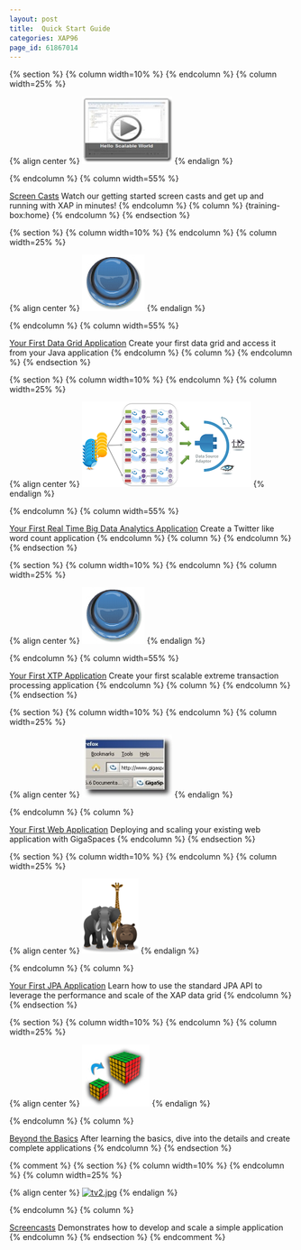 ```yaml
---
layout: post
title:  Quick Start Guide
categories: XAP96
page_id: 61867014
---
```


{% section %}
{% column width=10% %}
{% endcolumn %}
{% column width=25% %}

{% align center %}
[![screencasts-single.jpg](/attachment_files/screencasts-single.jpg)](/xap96/2013/07/21/screen-casts.html)
{% endalign %}

{% endcolumn %}
{% column width=55% %}

[Screen Casts](/xap96/2013/07/21/screen-casts.html)
Watch our getting started screen casts and get up and running with XAP in minutes!
{% endcolumn %}
{% column %}
{training-box:home}
{% endcolumn %}
{% endsection %}

{% section %}
{% column width=10% %}
{% endcolumn %}
{% column width=25% %}

{% align center %}
[![button2.jpg](/attachment_files/button2.jpg)](/xap96/2013/04/03/your-first-data-grid-application.html)
{% endalign %}

{% endcolumn %}
{% column width=55% %}

[Your First Data Grid Application](/xap96/2013/04/03/your-first-data-grid-application.html)
Create your first data grid and access it from your Java application
{% endcolumn %}
{% column %}
{% endcolumn %}
{% endsection %}

{% section %}
{% column width=10% %}
{% endcolumn %}
{% column width=25% %}

{% align center %}
[![rt_arch.png](/attachment_files/rt_arch.png)](/xap96/2013/07/14/your-first-real-time-big-data-analytics-application.html)
{% endalign %}

{% endcolumn %}
{% column width=55% %}

[Your First Real Time Big Data Analytics Application](/xap96/2013/07/14/your-first-real-time-big-data-analytics-application.html)
Create a Twitter like word count application
{% endcolumn %}
{% column %}
{% endcolumn %}
{% endsection %}

{% section %}
{% column width=10% %}
{% endcolumn %}
{% column width=25% %}

{% align center %}
[![button2.jpg](/attachment_files/button2.jpg)](/xap96/2012/07/08/your-first-xtp-application.html)
{% endalign %}

{% endcolumn %}
{% column width=55% %}

[Your First XTP Application](/xap96/2012/07/08/your-first-xtp-application.html)
Create your first scalable extreme transaction processing application
{% endcolumn %}
{% column %}
{% endcolumn %}
{% endsection %}

{% section %}
{% column width=10% %}
{% endcolumn %}
{% column width=25% %}

{% align center %}
[![web-icon.jpg](/attachment_files/web-icon.jpg)](/xap96/2013/04/03/your-first-web-application.html)
{% endalign %}

{% endcolumn %}
{% column %}

[Your First Web Application](/xap96/2013/04/03/your-first-web-application.html)
Deploying and scaling your existing web application with GigaSpaces
{% endcolumn %}
{% endsection %}

{% section %}
{% column width=10% %}
{% endcolumn %}
{% column width=25% %}

{% align center %}
[![Your First JPA Application](/attachment_files/animals.png)](/xap96/2013/08/19/your-first-jpa-application.html)
{% endalign %}

{% endcolumn %}
{% column %}

[Your First JPA Application](/xap96/2013/08/19/your-first-jpa-application.html)
Learn how to use the standard JPA API to leverage the performance and scale of the XAP data grid
{% endcolumn %}
{% endsection %}

{% section %}
{% column width=10% %}
{% endcolumn %}
{% column width=25% %}

{% align center %}
[![scale2.jpg](/attachment_files/scale2.jpg)](/xap96/2009/06/23/beyond-the-basics.html)
{% endalign %}

{% endcolumn %}
{% column %}

[Beyond the Basics](/xap96/2009/06/23/beyond-the-basics.html)
After learning the basics, dive into the details and create complete applications
{% endcolumn %}
{% endsection %}

{% comment %}
{% section %}
{% column width=10% %}
{% endcolumn %}
{% column width=25% %}

{% align center %}
[![tv2.jpg](/attachment_files/tv2.jpg)](/xap96/2013/07/21/screen-casts.html)
{% endalign %}

{% endcolumn %}
{% column %}

[Screencasts](/xap96/2013/07/21/screen-casts.html)
Demonstrates how to develop and scale a simple application
{% endcolumn %}
{% endsection %}
{% endcomment %}
